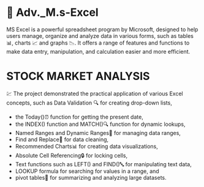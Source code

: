 # 🚀 Adv._M.s-Excel
MS Excel is a powerful spreadsheet program by Microsoft, designed to help users manage, organize and analyze data in various forms, such as tables 📊, charts 📈 and graphs 📉. It offers a range of features and functions to make data entry, manipulation, and calculation easier and more efficient.


# STOCK MARKET ANALYSIS #
💹 The project demonstrated the practical application of various Excel concepts, such as Data Validation 🔍 for creating drop-down lists, 
* the Today()⏰ function for getting the present date, 
* the INDEX() function and MATCH()🔍 function for dynamic lookups, 
* Named Ranges and Dynamic Ranges🔄 for managing data ranges, 
* Find and Replace🔎 for data cleaning, 
* Recommended Charts📊 for creating data visualizations, 
* Absolute Cell Referencing🔒 for locking cells, 
* Text functions such as LEFT() and FIND()🔤 for manipulating text data, 
* LOOKUP formula for searching for values in a range, and 
* pivot tables🔄 for summarizing and analyzing large datasets.
